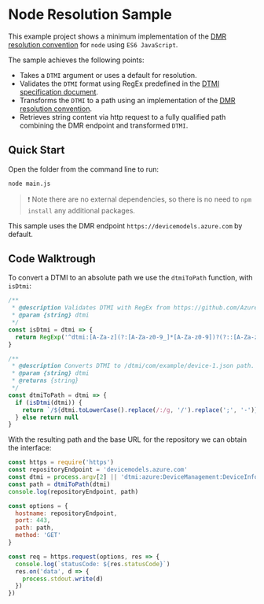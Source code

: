 # Node Resolution Sample

This example project shows a minimum implementation of the [DMR resolution convention](https://github.com/Azure/device-models-tools/wiki/Resolution-Convention) for `node` using `ES6 JavaScript`.

The sample achieves the following points:

- Takes a `DTMI` argument or uses a default for resolution.
- Validates the `DTMI` format using RegEx predefined in the [DTMI specification document](https://github.com/Azure/digital-twin-model-identifier#validation-regular-expressions).
- Transforms the `DTMI` to a path using an implementation of the [DMR resolution convention](https://github.com/Azure/device-models-tools/wiki/Resolution-Convention).
- Retrieves string content via http request to a fully qualified path combining the DMR endpoint and transformed `DTMI`.

## Quick Start

Open the folder from the command line to run:

```bash
node main.js
```

> :exclamation: Note there are no external dependencies, so there is no need to `npm install` any additional packages.

This sample uses the DMR endpoint `https://devicemodels.azure.com` by default.

## Code Walktrough

To convert a DTMI to an absolute path we use the `dtmiToPath` function, with `isDtmi`:

```javascript
/**
 * @description Validates DTMI with RegEx from https://github.com/Azure/digital-twin-model-identifier#validation-regular-expressions
 * @param {string} dtmi
 */
const isDtmi = dtmi => {
  return RegExp('^dtmi:[A-Za-z](?:[A-Za-z0-9_]*[A-Za-z0-9])?(?::[A-Za-z](?:[A-Za-z0-9_]*[A-Za-z0-9])?)*;[1-9][0-9]{0,8}$').test(dtmi)
}

/**
 * @description Converts DTMI to /dtmi/com/example/device-1.json path.
 * @param {string} dtmi
 * @returns {string}
 */
const dtmiToPath = dtmi => {
  if (isDtmi(dtmi)) {
    return `/${dtmi.toLowerCase().replace(/:/g, '/').replace(';', '-')}.json`
  } else return null
}
```

With the resulting path and the base URL for the repository we can obtain the interface:

```javascript
const https = require('https')
const repositoryEndpoint = 'devicemodels.azure.com'
const dtmi = process.argv[2] || 'dtmi:azure:DeviceManagement:DeviceInformation;1'
const path = dtmiToPath(dtmi)
console.log(repositoryEndpoint, path)

const options = {
  hostname: repositoryEndpoint,
  port: 443,
  path: path,
  method: 'GET'
}

const req = https.request(options, res => {
  console.log(`statusCode: ${res.statusCode}`)
  res.on('data', d => {
    process.stdout.write(d)
  })
})
```
